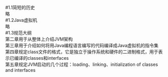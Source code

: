 #1.1简短的历史<br>
略<br>
#1.2Java虚拟机<br>
略<br>
#1.3规范大纲<br>
第二章用于从整体上介绍JVM架构<br>
第三章用于介绍如何将用Java编程语言编写的代码编译成Java虚拟机的指令集<br>
第四章规定class文件的格式，它是独立于操作系统和硬件的二进制格式，用于表示已编译的classes和interfaces<br>
第五章规定JVM启动的几个过程：loading、linking、initialization of classes and interfaces


